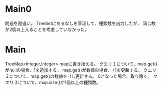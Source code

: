 # Main0
問題を勘違い。
TreeSet<Integer>にあるなしを管理して、種類数を出力したが、
同じ数が2個以上入ることを考慮していなかった。

# Main
TreeMap<Integer,Integer> mapに書き換える。
クエリ１について、map.get()がnullの場合、1を追加する。
map.get()が数値の場合、+1を更新する。
クエリ２について、map.get()の数値を-1し更新する。
0となった場合、取り除く。
クエリ３について、map.size()が1個以上の種類数。
